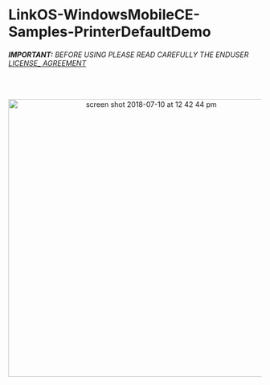 # LinkOS-WindowsMobileCE-Samples-PrinterDefaultDemo
###### __IMPORTANT:__ BEFORE USING PLEASE READ CAREFULLY THE ENDUSER [LICENSE_ AGREEMENT](http://link-os.github.io/Zebra_SDK_EULA.pdf)
<br />


<p align="center">
 
<img width="553" alt="screen shot 2018-07-10 at 12 42 44 pm" src="https://user-images.githubusercontent.com/41017424/42527639-d4e8055e-843e-11e8-930c-75dedf9bf02e.png">

</p>

